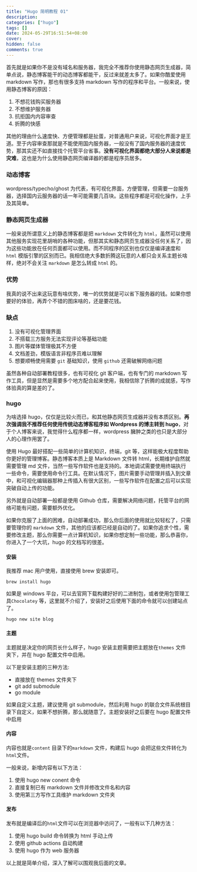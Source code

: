 ```yaml
---
title: "Hugo 简明教程 01"
description:
categories: ["hugo"]
tags: []
date: 2024-05-29T16:51:54+08:00
cover:
hidden: false
comments: true
---
```


首先就是如果你不是没有域名和服务器，我完全不推荐你使用静态网页生成器，简单点说，静态博客能干的动态博客都能干，反过来就差太多了。如果你酷爱使用 markdown 写作，那也有很多支持 markdown 写作的程序和平台。一般来说，使用静态博客的原因：

1. 不想花钱购买服务器
2. 不想维护服务器
3. 抗拒国内内容审查
4. 折腾的快感

其他的理由什么速度快、方便管理都是扯蛋，对普通用户来说，可视化界面才是王道。至于内容审查那就是不能使用国内服务器，一般没有了国内服务器的速度优势，那其实还不如直接找个托管平台省事。**没有可视化界面都绝大部分人来说都是灾难**，这也是为什么使用静态网页编译器的都是程序员居多。

### 动态博客

wordpress/typecho/ghost 为代表，有可视化界面，方便管理，但需要一台服务器，选择国内云服务器的话一年可能需要几百块。这些程序都是可视化操作，上手及其简单。

### 静态网页生成器

一般来说所谓意义上的静态博客都是把 `markdown` 文件转化为 `html`，虽然可以使用其他服务实现花里胡哨的各种功能，但那其实和静态网页生成器没任何关系了，因为这些功能放在任何页面都可以使用。而不同程序的区别也仅仅是编译速度和 `html` 模版引擎的区别而已。我相信绝大多数折腾这玩意的人都只会关系主题长啥样，绝对不会关注 `markdown` 是怎么转成 `html` 的。

### 优势

我真的说不出来这玩意有啥优势，唯一的优势就是可以省下服务器的钱。如果你想要好的体验，再弄个不错的图床啥的，还是要花钱。

### 缺点

1. 没有可视化管理界面
2. 不搭载三方服务无法实现评论等基础功能
3. 图片等媒体管理极其不方便
4. 文档差劲，模版语言非程序员难以理解
5. 想要顺畅使用需要 `git` 基础知识，使用 `github` 还需破解网络问题

虽然各种自动部署教程很多，也有可视化 git 客户端，也有专门的 markdown 写作工具，但是显然是需要多个地方配合起来使用，我相信除了折腾的成就感，写作体验真的算是差的了。

### hugo

为啥选择 hugo，仅仅是比较火而已，和其他静态网页生成器并没有本质区别。**再次强调我不推荐任何使用传统动态博客程序如 Wordpress 的博主转到 hugo**，对于个人博客来说，我觉得什么程序都一样，wordpress 臃肿之类的也只是大部分人的心理作用罢了。

使用 Hugo 最好搭配一些简单的计算机知识，终端，git 等，这样能极大程度帮助你更好的管理博客。静态博客本质上是 Markdown 文件转 html，长期维护自然就需要管理 md 文件，当然一些写作软件也是支持的。本地调试需要使用终端执行一些命令，需要使用命令行工具。在默认情况下，图片需要手动管理并插入到文章中，和可视化编辑器那种上传插入有很大区别，一些写作软件在配置之后可以实现突破自动上传的功能。

另外就是自动部署一般都是使用 Github 仓库，需要解决网络问题，托管平台的网络可能有问题，需要额外优化。

如果你克服了上面的困难，自动部署成功，那么你后面的使用就比较轻松了，只需要管理你的 `markdown` 文件，其他的应该都已经是自动的了。如果你追求个性，需要修改主题，那么你需要一点计算机知识，如果你想定制一些功能，那么恭喜你，你进入了一个大坑，hugo 的文档写的很差。

#### 安装

我推荐 mac 用户使用，直接使用 brew 安装即可。

```
brew install hugo
```

如果是 windows 平台，可以去官网下载构建好好的二进制包，或者使用包管理工具`Chocolatey` 等，这里就不介绍了，安装好之后使用下面的命令就可以创建站点了。

```
hugo new site blog
```

#### 主题

主题就是决定你的网页长什么样子，hugo 安装主题需要把主题放在`themes` 文件夹下，并在 hugo 配置文件中启用。

以下是安装主题的三种方法:

-   直接放在 themes 文件夹下
-   git add submodule
-   go module

如果自定义主题，建议使用 git submodule，然后利用 hugo 的联合文件系统根目录下自定义，如果不想折腾，那么就随意了。主题安装好之后要在 hugo 配置文件中启用

#### 内容

内容也就是`content` 目录下的`markdown` 文件，构建后 hugo 会把这些文件转化为`html`文件。

一般来说，新增内容有以下方法：

1. 使用 hugo new conent 命令
2. 直接复制已有 markdown 文件并修改文件名和内容
3. 使用第三方写作工具维护 markdown 文件夹

#### 发布

发布就是编译后的`html`文件可以在浏览器中访问了，一般有以下几种方法：

1. 使用 hugo build 命令转换为 html 手动上传
2. 使用 github actions 自动构建
3. 使用 hugo 作为 web 服务器

以上就是简单介绍，深入了解可以围观我后面的文章。
